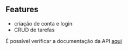 ## Features

- criação de conta e login
- CRUD de tarefas

É possível verificar a documentação da API [aqui](https://api-tasks-list.herokuapp.com/docs)
